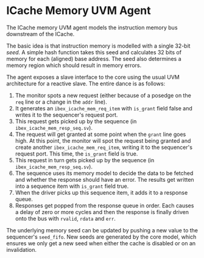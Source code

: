 # ICache Memory UVM Agent

The ICache memory UVM agent models the instruction memory bus downstream of the ICache.

The basic idea is that instruction memory is modelled with a single 32-bit *seed*.
A simple hash function takes this seed and calculates 32 bits of memory for each (aligned) base address.
The seed also determines a memory region which should result in memory errors.

The agent exposes a slave interface to the core using the usual UVM architecture for a reactive slave.
The entire dance is as follows:

  1. The monitor spots a new request (either because of a posedge on the `req` line or a change in the `addr` line).
  1. It generates an `ibex_icache_mem_req_item` with `is_grant` field false and writes it to the sequencer's request port.
  1. This request gets picked up by the sequence (in `ibex_icache_mem_resp_seq.sv`).
  1. The request will get granted at some point when the `grant` line goes high. At this point, the monitor will spot the request being granted and create another `ibex_icache_mem_req_item`, writing it to the sequencer's request port. This time, the `is_grant` field is true.
  1. This request in turn gets picked up by the sequence (in `ibex_icache_mem_resp_seq.sv`).
  1. The sequence uses its memory model to decide the data to be fetched and whether the response should have an error. The results get written into a sequence item with `is_grant` field true.
  1. When the driver picks up this sequence item, it adds it to a response queue.
  1. Responses get popped from the response queue in order. Each causes a delay of zero or more cycles and then the response is finally driven onto the bus with `rvalid`, `rdata` and `err`.

The underlying memory seed can be updated by pushing a new value to the sequencer's `seed_fifo`.
New seeds are generated by the core model, which ensures we only get a new seed when either the cache is disabled or on an invalidation.
